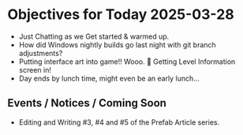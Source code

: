 # Objectives for Today 2025-03-28

- Just Chatting as we Get started & warmed up.
- How did Windows nightly builds go last night with git branch adjustments?
- Putting interface art into game!! Wooo. 🥳 Getting Level Information screen in!
- Day ends by lunch time, might even be an early lunch...

## Events / Notices / Coming Soon

- Editing and Writing #3, #4 and #5 of the Prefab Article series.
